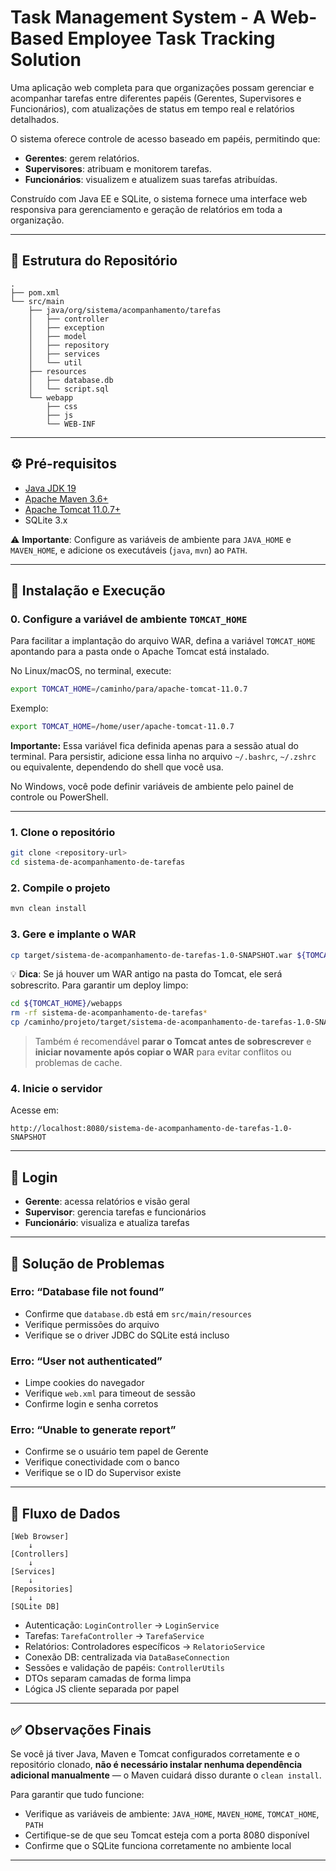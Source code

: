 
# Task Management System - A Web-Based Employee Task Tracking Solution

Uma aplicação web completa para que organizações possam gerenciar e acompanhar tarefas entre diferentes papéis (Gerentes, Supervisores e Funcionários), com atualizações de status em tempo real e relatórios detalhados.

O sistema oferece controle de acesso baseado em papéis, permitindo que:
- **Gerentes**: gerem relatórios.
- **Supervisores**: atribuam e monitorem tarefas.
- **Funcionários**: visualizem e atualizem suas tarefas atribuídas.

Construído com Java EE e SQLite, o sistema fornece uma interface web responsiva para gerenciamento e geração de relatórios em toda a organização.

---

## 📁 Estrutura do Repositório

```
.
├── pom.xml                 
└── src/main               
    ├── java/org/sistema/acompanhamento/tarefas
    │   ├── controller      
    │   ├── exception       
    │   ├── model          
    │   ├── repository     
    │   ├── services       
    │   └── util           
    ├── resources
    │   ├── database.db   
    │   └── script.sql    
    └── webapp            
        ├── css           
        ├── js            
        └── WEB-INF       
```

---

## ⚙️ Pré-requisitos

- [Java JDK 19](https://www.oracle.com/java/technologies/javase/jdk19-archive-downloads.html)
- [Apache Maven 3.6+](https://maven.apache.org/download.cgi)
- [Apache Tomcat 11.0.7+](https://tomcat.apache.org/download-11.cgi)
- SQLite 3.x

⚠️ **Importante**: Configure as variáveis de ambiente para `JAVA_HOME` e `MAVEN_HOME`, e adicione os executáveis (`java`, `mvn`) ao `PATH`.

---

## 🚀 Instalação e Execução

### 0. Configure a variável de ambiente `TOMCAT_HOME`

Para facilitar a implantação do arquivo WAR, defina a variável `TOMCAT_HOME` apontando para a pasta onde o Apache Tomcat está instalado.

No Linux/macOS, no terminal, execute:

```bash
export TOMCAT_HOME=/caminho/para/apache-tomcat-11.0.7
```

Exemplo:

```bash
export TOMCAT_HOME=/home/user/apache-tomcat-11.0.7
```

**Importante:** Essa variável fica definida apenas para a sessão atual do terminal. Para persistir, adicione essa linha no arquivo `~/.bashrc`, `~/.zshrc` ou equivalente, dependendo do shell que você usa.

No Windows, você pode definir variáveis de ambiente pelo painel de controle ou PowerShell.

---

### 1. Clone o repositório
```bash
git clone <repository-url>
cd sistema-de-acompanhamento-de-tarefas
```

### 2. Compile o projeto
```bash
mvn clean install
```

### 3. Gere e implante o WAR
```bash
cp target/sistema-de-acompanhamento-de-tarefas-1.0-SNAPSHOT.war ${TOMCAT_HOME}/webapps/
```

💡 **Dica**: Se já houver um WAR antigo na pasta do Tomcat, ele será sobrescrito. Para garantir um deploy limpo:

```bash
cd ${TOMCAT_HOME}/webapps
rm -rf sistema-de-acompanhamento-de-tarefas*
cp /caminho/projeto/target/sistema-de-acompanhamento-de-tarefas-1.0-SNAPSHOT.war .
```

> Também é recomendável **parar o Tomcat antes de sobrescrever** e **iniciar novamente após copiar o WAR** para evitar conflitos ou problemas de cache.

### 4. Inicie o servidor
Acesse em:
```
http://localhost:8080/sistema-de-acompanhamento-de-tarefas-1.0-SNAPSHOT
```

---

## 🔑 Login

- **Gerente**: acessa relatórios e visão geral
- **Supervisor**: gerencia tarefas e funcionários
- **Funcionário**: visualiza e atualiza tarefas

---

## 🧰 Solução de Problemas

### Erro: “Database file not found”
- Confirme que `database.db` está em `src/main/resources`
- Verifique permissões do arquivo
- Verifique se o driver JDBC do SQLite está incluso

### Erro: “User not authenticated”
- Limpe cookies do navegador
- Verifique `web.xml` para timeout de sessão
- Confirme login e senha corretos

### Erro: “Unable to generate report”
- Confirme se o usuário tem papel de Gerente
- Verifique conectividade com o banco
- Verifique se o ID do Supervisor existe

---

## 🔁 Fluxo de Dados

```text
[Web Browser] 
    ↓ 
[Controllers] 
    ↓ 
[Services] 
    ↓ 
[Repositories] 
    ↓ 
[SQLite DB]
```

- Autenticação: `LoginController` → `LoginService`
- Tarefas: `TarefaController` → `TarefaService`
- Relatórios: Controladores específicos → `RelatorioService`
- Conexão DB: centralizada via `DataBaseConnection`
- Sessões e validação de papéis: `ControllerUtils`
- DTOs separam camadas de forma limpa
- Lógica JS cliente separada por papel

---

## ✅ Observações Finais

Se você já tiver Java, Maven e Tomcat configurados corretamente e o repositório clonado, **não é necessário instalar nenhuma dependência adicional manualmente** — o Maven cuidará disso durante o `clean install`.

Para garantir que tudo funcione:

- Verifique as variáveis de ambiente: `JAVA_HOME`, `MAVEN_HOME`, `TOMCAT_HOME`, `PATH`
- Certifique-se de que seu Tomcat esteja com a porta 8080 disponível
- Confirme que o SQLite funciona corretamente no ambiente local

---
